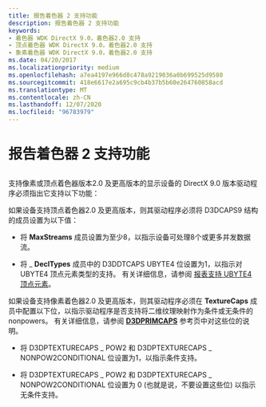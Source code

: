 ```yaml
---
title: 报告着色器 2 支持功能
description: 报告着色器 2 支持功能
keywords:
- 着色器 WDK DirectX 9.0，着色器2.0 支持
- 顶点着色器 WDK DirectX 9.0，着色器2.0 支持
- 象素着色器 WDK DirectX 9.0，着色器2.0 支持
ms.date: 04/20/2017
ms.localizationpriority: medium
ms.openlocfilehash: a7ea4197e966d8c478a9219036a0b699525d9580
ms.sourcegitcommit: 418e6617e2a695c9cb4b37b5b60e264760858acd
ms.translationtype: MT
ms.contentlocale: zh-CN
ms.lasthandoff: 12/07/2020
ms.locfileid: "96783979"
---
```

# <a name="reporting-capabilities-for-shader-2-support"></a>报告着色器 2 支持功能


## <span id="ddk_reporting_capabilities_for_shader_2_support_gg"></span><span id="DDK_REPORTING_CAPABILITIES_FOR_SHADER_2_SUPPORT_GG"></span>


支持像素或顶点着色器版本2.0 及更高版本的显示设备的 DirectX 9.0 版本驱动程序必须指出它支持以下功能：

如果设备支持顶点着色器2.0 及更高版本，则其驱动程序必须将 D3DCAPS9 结构的成员设置为以下值：

-   将 **MaxStreams** 成员设置为至少8，以指示设备可处理8个或更多并发数据流。

-   将 \_ **DeclTypes** 成员中的 D3DDTCAPS UBYTE4 位设置为1，以指示对 UBYTE4 顶点元素类型的支持。 有关详细信息，请参阅 [报表支持 UBYTE4 顶点元素](reporting-support-of-ubyte4-vertex-element.md)。

如果设备支持像素着色器2.0 及更高版本，则其驱动程序必须在 **TextureCaps** 成员中配置以下位，以指示驱动程序是否支持将二维纹理映射作为条件或无条件的 nonpowers。 有关详细信息，请参阅 [**D3DPRIMCAPS**](/windows-hardware/drivers/ddi/d3dcaps/ns-d3dcaps-_d3dprimcaps) 参考页中对这些位的说明。

-   将 D3DPTEXTURECAPS \_ POW2 和 D3DPTEXTURECAPS \_ NONPOW2CONDITIONAL 位设置为1，以指示条件支持。

-   将 D3DPTEXTURECAPS \_ POW2 和 D3DPTEXTURECAPS \_ NONPOW2CONDITIONAL 位设置为 0 (也就是说，不要设置这些位) 以指示无条件支持。

 

